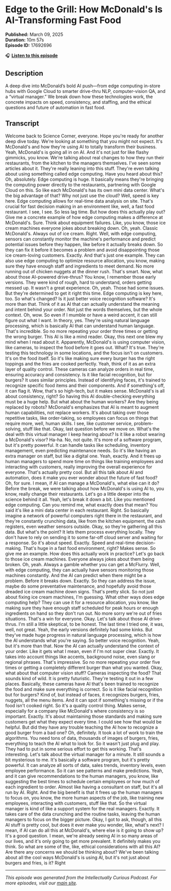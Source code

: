 # Edge to the Grill: How McDonald's Is AI-Transforming Fast Food

**Published:** March 09, 2025  
**Duration:** 10m 57s  
**Episode ID:** 17692696

🎧 **[Listen to this episode](https://intellectuallycurious.buzzsprout.com/2529712/episodes/17692696-edge-to-the-grill-how-mcdonald's-is-ai-transforming-fast-food)**

## Description

A deep dive into McDonald’s bold AI push—from edge computing in-store hubs with Google Cloud to smarter drive-thru NLP, computer-vision QA, and a “virtual manager.” We break down how these technologies work, the concrete impacts on speed, consistency, and staffing, and the ethical questions and future of automation in fast food.

## Transcript

Welcome back to Science Corner, everyone. Hope you're ready for another deep dive today. We're looking at something that you might not expect. It's McDonald's and how they're using AI to totally transform their business. Yeah, McDonald's is going all in on AI. And it's not just for like flashy gimmicks, you know. We're talking about real changes to how they run their restaurants, from the kitchen to the managers themselves. I've seen some articles about it. They're really leaning into this stuff. They're even talking about using something called edge computing. Have you heard about this? Oh, absolutely. Edge computing is huge. It basically means they're bringing the computing power directly to the restaurants, partnering with Google Cloud on this. So like each McDonald's has its own mini data center. What's the big advantage of that? Why not just use the cloud? Well, speed is key here. Edge computing allows for real-time data analysis on site. That's crucial for fast decision making in an environment like, well, a fast food restaurant. I see, I see. So less lag time. But how does this actually play out? Give me a concrete example of how edge computing makes a difference at McDonald's. Sure. Think about equipment failures. Like, you know, those ice cream machines everyone jokes about breaking down. Oh, yeah. Classic McDonald's. Always out of ice cream. Right. Well, with edge computing, sensors can constantly monitor the machine's performance and predict potential issues before they happen, like before it actually breaks down. So they can fix it before it becomes a problem and avoid disappointing those ice cream-loving customers. Exactly. And that's just one example. They can also use edge computing to optimize resource allocation, you know, making sure they have enough staff and ingredients to meet demand. No more running out of chicken nuggets at the dinner rush. That's smart. Now, what about those AI-powered drive-thrus? You know, I remember those early versions. They were kind of rough, hard to understand, orders getting messed up. It wasn't a great experience. Oh, yeah. Those had some issues. But they're determined to get it right this time. Edge computing is key here, too. So what's changed? Is it just better voice recognition software? It's more than that. Think of it as AI that can actually understand the meaning and intent behind your order. Not just the words themselves, but the whole context. Oh, wow. So even if I mumble or have a weird accent, it can still figure out what I want. In theory, yes. They're using natural language processing, which is basically AI that can understand human language. That's incredible. So no more repeating your order three times or getting the wrong burger. This AI is like a mind reader. Okay, this next one blew my mind when I read about it. Apparently, McDonald's is using computer vision, like cameras, to inspect the food before it goes out. What? It's true. They're testing this technology in some locations, and the focus isn't on customers. It's on the food itself. So it's like making sure every burger has the right toppings and the fries are cooked perfectly. Yeah, think of it as an extra layer of quality control. These cameras can analyze orders in real time, ensuring accuracy and consistency. Is it like facial recognition, but for burgers? It uses similar principles. Instead of identifying faces, it's trained to recognize specific food items and their components. And if something's off, it can flag it. Wow, that's so high-tech, but it makes sense. McDonald's is all about consistency, right? So having this AI double-checking everything must be a huge help. But what about the human workers? Are they being replaced by robots? McDonald's emphasizes that AI is meant to augment human capabilities, not replace workers. It's about taking over those repetitive tasks, like order-taking, so employees can focus on things that require more, well, human skills. I see, like customer service, problem-solving, stuff like that. Okay, last question before we move on. What's the deal with this virtual manager I keep hearing about? Is it like a robot wearing a McDonald's visor? Ha-ha. No, not quite. It's more of a software program, but it's pretty powerful. It can handle tasks like scheduling, inventory management, even predicting maintenance needs. So it's like having an extra manager on staff, but like a digital one. Yeah, exactly. And it frees up human managers to spend more time on things like training employees and interacting with customers, really improving the overall experience for everyone. That's actually pretty cool. But all this talk about AI and automation, does it make you ever wonder about the future of fast food? Oh, for sure. I mean, if AI can manage a McDonald's, what else can it do? Before the break, we were talking about how McDonald's is using AI to, you know, really change their restaurants. Let's go a little deeper into the science behind it all. Yeah, let's break it down a bit. Like you mentioned edge computing. Can you remind me, what exactly does that mean? You said it's like a mini data center in each restaurant. Right. So basically imagine a network of powerful computers right there in the restaurant, and they're constantly crunching data, like from the kitchen equipment, the cash registers, even weather sensors outside. Okay, so they're gathering all this data. But what's the point? It lets them process everything locally. They don't have to rely on sending it to some far-off cloud server and waiting for a response. So it's about speed. Exactly. Speed and real-time decision-making. That's huge in a fast food environment, right? Makes sense. So give me an example. How does this actually work in practice? Let's go back to those ice cream machines. Everyone always jokes about them being broken. Oh, yeah. Always a gamble whether you can get a McFlurry. Well, with edge computing, they can actually have sensors monitoring those machines constantly. And the AI can predict when there might be a problem. Before it breaks down. Exactly. So they can address the issue, maybe do some preventative maintenance, and hopefully avoid those dreaded ice cream machine down signs. That's pretty slick. So not just about fixing ice cream machines, I'm guessing. What other ways does edge computing help? They can use it for a resource allocation, you know, like making sure they have enough staff scheduled for peak hours or enough ingredients on hand so they don't run out. No more sorry we're out of fries situations. That's a win for everyone. Okay. Let's talk about those AI drive-thrus. I'm still a little skeptical, to be honest. The last time I tried one, it was, well, not great. Yeah, the early versions definitely had some kinks. But they've made huge progress in natural language processing, which is how the AI understands what you're saying. So better voice recognition. Yeah, but it's more than that. Now the AI can actually understand the context of your order. Like it gets what I mean, even if I'm not super clear. Exactly. It takes into account things like accents, background noise, even slang or regional phrases. That's impressive. So no more repeating your order five times or getting a completely different burger than what you wanted. Okay, what about that computer vision stuff? Cameras inspecting the food? That sounds kind of wild. It is pretty futuristic. They're testing it out in a few places. Basically, these cameras have AI that's been trained to recognize the food and make sure everything is correct. So is it like facial recognition but for burgers? Kind of, but instead of faces, it recognizes burgers, fries, nuggets, all the menu items. And it can spot if something's missing or if the food isn't cooked right. So it's a quality control thing. Makes sense, especially for a company like McDonald's where consistency is so important. Exactly. It's about maintaining those standards and making sure customers get what they expect every time. I could see how that would be helpful. But did they have any trouble teaching the AI how to recognize a good burger from a bad one? Oh, definitely. It took a lot of work to train the algorithms. You need tons of data, thousands of images of burgers, fries, everything to teach the AI what to look for. So it wasn't just plug and play. They had to put in some serious effort to get this working. That's interesting. Let's talk about the virtual manager for a minute. It still sounds a bit mysterious to me. It's basically a software program, but it's pretty powerful. It can analyze all sorts of data, sales trends, inventory levels, even employee performance. So it can see patterns and make predictions. Yeah, and it can give recommendations to the human managers, you know, like suggesting the best times to schedule certain employees or how much of each ingredient to order. Almost like having a consultant on staff, but it's all run by AI. Right. And the big benefit is that it frees up the human managers to focus on, you know, the more human aspects of the job, like training new employees, interacting with customers, stuff like that. So the virtual manager is kind of like a support system for the real managers. Exactly. It takes care of the data crunching and the routine tasks, leaving the human managers to focus on the bigger picture. Okay, I got to ask, though, all this AI stuff is pretty cool, but does it ever make you wonder, like, what's next? I mean, if AI can do all this at McDonald's, where else is it going to show up? It's a good question. I mean, we're already seeing AI in so many areas of our lives, and it's only going to get more prevalent. It definitely makes you think. So what are some of the, like, ethical considerations with all this AI? Are there any concerns we should be thinking about? We've been talking about all the cool ways McDonald's is using AI, but it's not just about burgers and fries, is it? Right

---
*This episode was generated from the Intellectually Curious Podcast. For more episodes, visit our [main site](https://intellectuallycurious.buzzsprout.com).*
